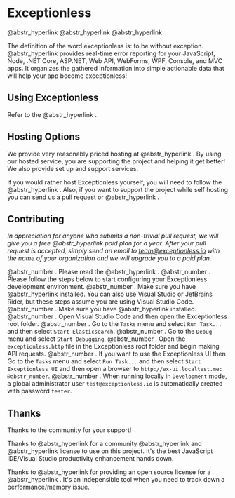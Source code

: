 # Exceptionless

@abstr_hyperlink @abstr_hyperlink @abstr_hyperlink 

The definition of the word exceptionless is: to be without exception. @abstr_hyperlink provides real-time error reporting for your JavaScript, Node, .NET Core, ASP.NET, Web API, WebForms, WPF, Console, and MVC apps. It organizes the gathered information into simple actionable data that will help your app become exceptionless!

## Using Exceptionless

Refer to the @abstr_hyperlink .

## Hosting Options

We provide very reasonably priced hosting at @abstr_hyperlink . By using our hosted service, you are supporting the project and helping it get better! We also provide set up and support services.

If you would rather host Exceptionless yourself, you will need to follow the @abstr_hyperlink . Also, if you want to support the project while self hosting you can send us a pull request or @abstr_hyperlink .

## Contributing

_In appreciation for anyone who submits a non-trivial pull request, we will give you a free @abstr_hyperlink paid plan for a year. After your pull request is accepted, simply send an email to team@exceptionless.io with the name of your organization and we will upgrade you to a paid plan._

@abstr_number . Please read the @abstr_hyperlink . @abstr_number . Please follow the steps below to start configuring your Exceptionless development environment. @abstr_number . Make sure you have @abstr_hyperlink installed. You can also use Visual Studio or JetBrains Rider, but these steps assume you are using Visual Studio Code. @abstr_number . Make sure you have @abstr_hyperlink installed. @abstr_number . Open Visual Studio Code and then open the Exceptionless root folder. @abstr_number . Go to the `Tasks` menu and select `Run Task...` and then select `Start Elasticsearch`. @abstr_number . Go to the `Debug` menu and select `Start Debugging`. @abstr_number . Open the `exceptionless.http` file in the Exceptionless root folder and begin making API requests. @abstr_number . If you want to use the Exceptionless UI then Go to the `Tasks` menu and select `Run Task...` and then select `Start Exceptionless UI` and then open a browser to `http://ex-ui.localtest.me: @abstr_number`. @abstr_number . When running locally in `Development` mode, a global administrator user `test@exceptionless.io` is automatically created with password `tester`.

## Thanks

Thanks to the community for your support!

Thanks to @abstr_hyperlink for a community @abstr_hyperlink and @abstr_hyperlink license to use on this project. It's the best JavaScript IDE/Visual Studio productivity enhancement hands down.

Thanks to @abstr_hyperlink for providing an open source license for a @abstr_hyperlink . It's an indepensible tool when you need to track down a performance/memory issue.
